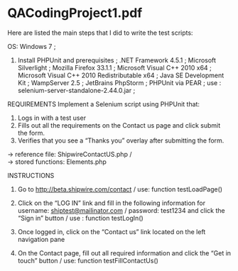 QACodingProject1.pdf
====================
Here are listed the main steps that I did to write the test scripts:

OS: Windows 7 ; 
1. Install PHPUnit and prerequisites ; 
.NET Framework 4.5.1 ;
Microsoft Silverlight ; 
Mozilla Firefox 33.1.1 ; 
Microsoft Visual C++ 2010 x64 ; 
Microsoft Visual C++ 2010 Redistributable x64 ; 
Java SE Development Kit ; 
WampServer 2.5 ; 
JetBrains PhpStorm ; 
 PHPUnit via PEAR ; 
use : selenium-server-standalone-2.44.0.jar ; 

REQUIREMENTS
Implement a Selenium script using PHPUnit that:
1. Logs in with a test user 
2. Fills out all the requirements on the Contact us page and click submit the form. 
3. Verifies that you see a “Thanks you” overlay after submitting the form.

→ reference file: ShipwireContactUS.php    /     
→ stored functions: Elements.php

INSTRUCTIONS
1. Go to http://beta.shipwire.com/contact
    /   use: function testLoadPage()

2.  Click on the “LOG IN” link and fill in the following information for username: 
shiptest@mailinator.com / password: test1234 and click the “Sign in” button
  /   use : function testLogIn()

3.  Once logged in, click on the “Contact us” link located on the left navigation pane
4. On the Contact page, fill out all required information and click the “Get in touch” button
    /    use: function testFillContactUs()



